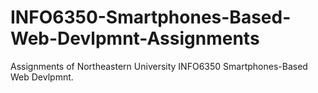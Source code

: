 # INFO6350-Smartphones-Based-Web-Devlpmnt-Assignments
Assignments of Northeastern University INFO6350 Smartphones-Based Web Devlpmnt.

